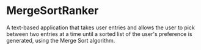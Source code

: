 # MergeSortRanker
A text-based application that takes user entries and allows the user to pick between two entries at a time until a sorted list of the user's preference is generated, using the Merge Sort algorithm.
